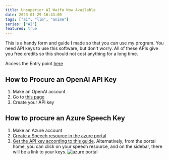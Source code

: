 ```yaml
---
title: Unsuperior AI Waifu Now Available
date: 2023-01-29 16:43:00
tags: ["ai", "llm", "anime"]
series: ["AI"]
featured: true
---
```


This is a handy form and guide I made so that you can use my program.
You need API keys to use this software, but don't worry. All of these
APIs give you free credits so this should not cost anything for a long 
time.

Access the Entry point [here](/unsuperior-ai-waifu/entry.html)

## How to Procure an OpenAI API Key

1. Make an OpenAI account
2. Go to [this page](https://beta.openai.com/account/api-keys)
3. Create your API key

## How to procure an Azure Speech Key

1. Make an Azure account
2. [Create a Speech resource in the azure portal](https://portal.azure.com/#create/Microsoft.CognitiveServicesSpeechServices)
3. [Get the API key according to this guide](https://learn.microsoft.com/en-us/azure/cognitive-services/cognitive-services-apis-create-account#get-the-keys-for-your-resource). Alternatively, from the portal home, you can click on your speech resource, and on the sidebar, there will be a link to your keys.
![azure portal](images/speech-portal-key.jpg)
